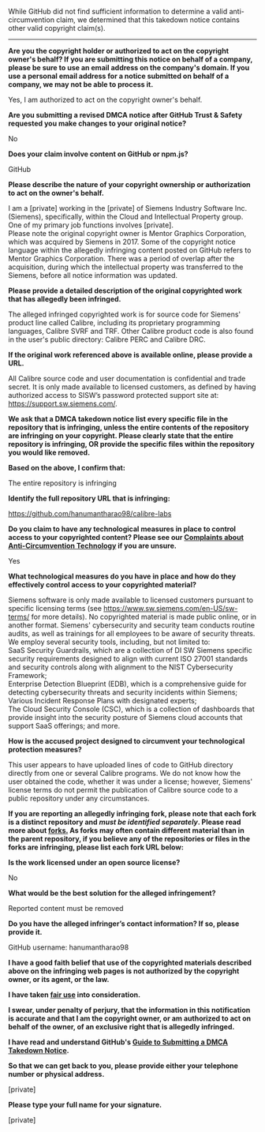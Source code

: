 While GitHub did not find sufficient information to determine a valid anti-circumvention claim, we determined that this takedown notice contains other valid copyright claim(s).

---

**Are you the copyright holder or authorized to act on the copyright owner's behalf? If you are submitting this notice on behalf of a company, please be sure to use an email address on the company's domain. If you use a personal email address for a notice submitted on behalf of a company, we may not be able to process it.**

Yes, I am authorized to act on the copyright owner's behalf.

**Are you submitting a revised DMCA notice after GitHub Trust & Safety requested you make changes to your original notice?**

No

**Does your claim involve content on GitHub or npm.js?**

GitHub

**Please describe the nature of your copyright ownership or authorization to act on the owner's behalf.**

I am a [private] working in the [private] of Siemens Industry Software Inc. (Siemens), specifically, within the Cloud and Intellectual Property group. One of my primary job functions involves [private].  
Please note the original copyright owner is Mentor Graphics Corporation, which was acquired by Siemens in 2017. Some of the copyright notice language within the allegedly infringing content posted on GitHub refers to Mentor Graphics Corporation. There was a period of overlap after the acquisition, during which the intellectual property was transferred to the Siemens, before all notice information was updated.

**Please provide a detailed description of the original copyrighted work that has allegedly been infringed.**

The alleged infringed copyrighted work is for source code for Siemens' product line called Calibre, including its proprietary programming languages, Calibre SVRF and TRF. Other Calibre product code is also found in the user's public directory: Calibre PERC and Calibre DRC.

**If the original work referenced above is available online, please provide a URL.**

All Calibre source code and user documentation is confidential and trade secret. It is only made available to licensed customers, as defined by having authorized access to SISW’s password protected support site at: https://support.sw.siemens.com/.

**We ask that a DMCA takedown notice list every specific file in the repository that is infringing, unless the entire contents of the repository are infringing on your copyright. Please clearly state that the entire repository is infringing, OR provide the specific files within the repository you would like removed.**

**Based on the above, I confirm that:**

The entire repository is infringing

**Identify the full repository URL that is infringing:**

https://github.com/hanumantharao98/calibre-labs

**Do you claim to have any technological measures in place to control access to your copyrighted content? Please see our <a href="https://docs.github.com/articles/guide-to-submitting-a-dmca-takedown-notice#complaints-about-anti-circumvention-technology">Complaints about Anti-Circumvention Technology</a> if you are unsure.**

Yes

**What technological measures do you have in place and how do they effectively control access to your copyrighted material?**

Siemens software is only made available to licensed customers pursuant to specific licensing terms (see https://www.sw.siemens.com/en-US/sw-terms/ for more details). No copyrighted material is made public online, or in another format. Siemens' cybersecurity and security team conducts routine audits, as well as trainings for all employees to be aware of security threats. We employ several security tools, including, but not limited to:  
SaaS Security Guardrails, which are a collection of DI SW Siemens specific security requirements designed to align with current ISO 27001 standards and security controls along with alignment to the NIST Cybersecurity Framework;  
Enterprise Detection Blueprint (EDB), which is a comprehensive guide for detecting cybersecurity threats and security incidents within Siemens;
Various Incident Response Plans with designated experts;  
The Cloud Security Console (CSC), which is a collection of dashboards that provide insight into the security posture of Siemens cloud accounts that support SaaS offerings;
and more.

**How is the accused project designed to circumvent your technological protection measures?**

This user appears to have uploaded lines of code to GitHub directory directly from one or several Calibre programs. We do not know how the user obtained the code, whether it was under a license; however, Siemens' license terms do not permit the publication of Calibre source code to a public repository under any circumstances.

**If you are reporting an allegedly infringing fork, please note that each fork is a distinct repository and <i>must be identified separately</i>. Please read more about <a href="https://docs.github.com/articles/dmca-takedown-policy#b-what-about-forks-or-whats-a-fork">forks.</a> As forks may often contain different material than in the parent repository, if you believe any of the repositories or files in the forks are infringing, please list each fork URL below:**

**Is the work licensed under an open source license?**

No

**What would be the best solution for the alleged infringement?**

Reported content must be removed

**Do you have the alleged infringer’s contact information? If so, please provide it.**

GitHub username: hanumantharao98

**I have a good faith belief that use of the copyrighted materials described above on the infringing web pages is not authorized by the copyright owner, or its agent, or the law.**

**I have taken <a href="https://www.lumendatabase.org/topics/22">fair use</a> into consideration.**

**I swear, under penalty of perjury, that the information in this notification is accurate and that I am the copyright owner, or am authorized to act on behalf of the owner, of an exclusive right that is allegedly infringed.**

**I have read and understand GitHub's <a href="https://docs.github.com/articles/guide-to-submitting-a-dmca-takedown-notice/">Guide to Submitting a DMCA Takedown Notice</a>.**

**So that we can get back to you, please provide either your telephone number or physical address.**

[private]

**Please type your full name for your signature.**

[private]
